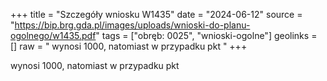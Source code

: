 +++
title = "Szczegóły wniosku W1435"
date = "2024-06-12"
source = "https://bip.brg.gda.pl/images/uploads/wnioski-do-planu-ogolnego/w1435.pdf"
tags = ["obręb: 0025", "wnioski-ogolne"]
geolinks = []
raw = " wynosi 1000, natomiast w przypadku pkt "
+++

 wynosi 1000, natomiast w przypadku pkt 


